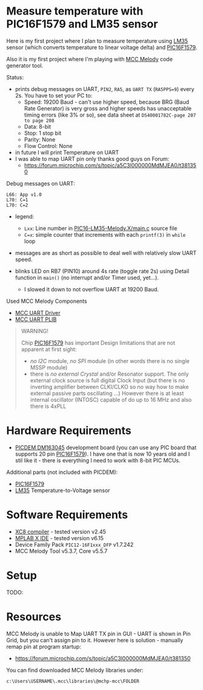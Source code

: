 # Measure temperature with PIC16F1579 and LM35 sensor

Here is my first project where I plan to measure temperature using
[LM35][LM35] sensor (which converts temperature to linear voltage delta)
and [PIC16F1579][PIC16F1579].

Also it is my first project where I'm playing with [MCC Melody][MCC Melody]
code generator tool.

Status:
- prints debug messages on UART, `PIN2`, `RA5`, as `UART TX` (`RA5PPS=9`) every 2s. You have to set your PC to:
  - Speed: 19200 Baud - can't use higher speed, because BRG (Baud Rate Generator) is very
    gross and higher speeds has unacceptable timing errors (like 3% or so), see data sheet
    at `DS40001782C-page 207 to page 208`
  - Data: 8-bit
  - Stop: 1 stop bit
  - Parity: None
  - Flow Control: None
- in future I will print Temperature on UART
- I was able to map UART pin only thanks good guys on Forum:
  - https://forum.microchip.com/s/topic/a5C3l000000MdMJEA0/t381350

Debug messages on UART:
```
L66: App v1.0
L70: C=1
L70: C=2
```
- legend:
  - `Lxx`: Line number in [PIC16-LM35-Melody.X/main.c](PIC16-LM35-Melody.X/main.c) source file
  - `C=x`: simple counter that increments with each `printf(3)` in `while` loop
- messages are as short as possible to deal well with relatively slow UART speed.

- blinks LED on RB7 (PIN10) around 4s rate (toggle rate 2s) using
  Detail function in `main()` (no interrupt and/or Timer used, yet...).
  - I slowed it down to not overflow UART at 19200 Baud.

Used MCC Melody Components
* [MCC UART Driver](https://onlinedocs.microchip.com/oxy/GUID-420E6AAC-9141-47BF-A4C7-A6EA17246D0D-en-US-17/GUID-BC229F28-29AC-46A3-9FAA-1681C2E93A5C.html#GUID-1D120597-A740-428D-B577-02558CF88F8A)
* [MCC UART PLIB](https://onlinedocs.microchip.com/oxy/GUID-420E6AAC-9141-47BF-A4C7-A6EA17246D0D-en-US-17/GUID-D7E1665E-7BE5-456B-90BA-836DEC19A726.html#GUID-D7E1665E-7BE5-456B-90BA-836DEC19A726)

> WARNING!
> 
> Chip [PIC16F1579][PIC16F1579] has important Design limitations that are not apparent
> at first sight:
> - *no I2C* module, *no SPI* module (in other words there is no single MSSP module)
> - there is *no external Crystal* and/or Resonator support. The only external clock
>   source is full digital Clock Input (but there is no inverting amplifier between
>   CLKI/CLKO so no way how to make external passive parts oscillating ...) However
>   there is at least internal oscillator (INTOSC) capable of do up to 16 MHz and
>   also there is 4xPLL

# Hardware Requirements

- [PICDEM DM163045][DM163045] development board (you can use any PIC board that
  supports 20 pin [PIC16F1579][PIC16F1579]). I have one that is now 10 years old
  and I stil like it - there is everything I need to work with 8-bit PIC MCUs.

Additional parts (not included with PICDEM):
- [PIC16F1579][PIC16F1579]
- [LM35][LM35] Temperature-to-Voltage sensor

# Software Requirements

* [XC8 compiler][XC compilers] - tested version v2.45
* [MPLAB X IDE][MPLAB X IDE] - tested version v6.15
* Device Family Pack `PIC12-16F1xxx_DFP` v1.7.242
* MCC Melody Tool v5.3.7, Core v5.5.7

# Setup

TODO:

# Resources

MCC Melody is unable to Map UART TX pin in GUI - UART is shown in Pin Grid,
but you can't assign pin to it. However here is solution - manually remap
pin at program startup:
- https://forum.microchip.com/s/topic/a5C3l000000MdMJEA0/t381350

You can find downloaded MCC Melody libraries under:
```
c:\Users\USERNAME\.mcc\libraries\@mchp-mcc\FOLDER
```

[XC compilers]: https://www.microchip.com/mplab/compilers
[MPLAB X IDE]: https://www.microchip.com/mplab/mplab-x-ide
[DM163045]: https://www.microchip.com/en-us/development-tool/dm163045
[PIC16F1579]: https://www.microchip.com/en-us/product/pic16f1579
[LM35]: https://www.ti.com/lit/ds/symlink/lm35.pdf
[MCC Melody]: https://onlinedocs.microchip.com/oxy/GUID-5A03F818-B7FC-4062-9792-57D08543B586-en-US-7/GUID-4FF6C8DE-2375-4456-9150-3ECCDAEB82B4.html
